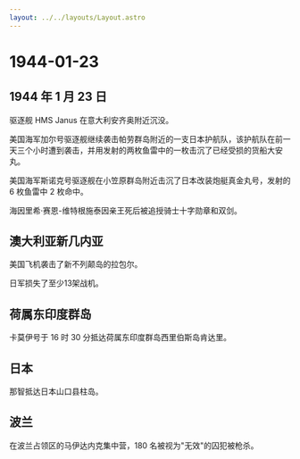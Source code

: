 ```yaml
---
layout: ../../layouts/Layout.astro
---
```


# 1944-01-23

## 1944 年 1 月 23 日

驱逐舰 HMS Janus 在意大利安齐奥附近沉没。

美国海军加尔号驱逐舰继续袭击帕劳群岛附近的一支日本护航队，该护航队在前一天三个小时遭到袭击，并用发射的两枚鱼雷中的一枚击沉了已经受损的货船大安丸。

美国海军斯诺克号驱逐舰在小笠原群岛附近击沉了日本改装炮艇真金丸号，发射的
6 枚鱼雷中 2 枚命中。

海因里希·赛恩-维特根施泰因亲王死后被追授骑士十字勋章和双剑。

## 澳大利亚新几内亚

美国飞机袭击了新不列颠岛的拉包尔。

日军损失了至少13架战机。

## 荷属东印度群岛

卡莫伊号于 16 时 30 分抵达荷属东印度群岛西里伯斯岛肯达里。

## 日本

那智抵达日本山口县柱岛。

## 波兰

在波兰占领区的马伊达内克集中营，180 名被视为"无效"的囚犯被枪杀。